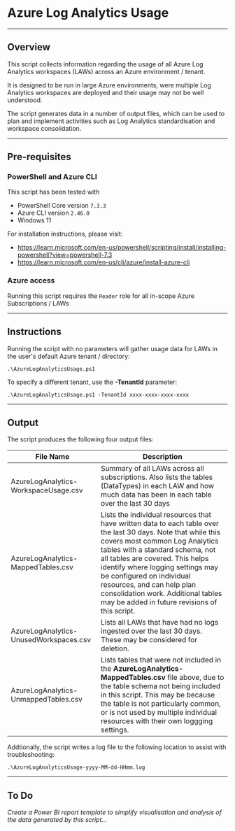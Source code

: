 # Azure Log Analytics Usage 
---
## Overview
This script collects information regarding the usage of all Azure Log Analytics workspaces (LAWs) across an Azure environment / tenant.

It is designed to be run in large Azure environments, were multiple Log Analytics workspaces are deployed and their usage may not be well understood. 

The script generates data in a number of output files, which can be used to plan and implement activities such as Log Analytics standardisation and workspace consolidation. 

---
## Pre-requisites

### PowerShell and Azure CLI
This script has been tested with 
* PowerShell Core version `7.3.3` 
* Azure CLI version `2.46.0`
* Windows 11

For installation instructions, please visit:
* https://learn.microsoft.com/en-us/powershell/scripting/install/installing-powershell?view=powershell-7.3
* https://learn.microsoft.com/en-us/cli/azure/install-azure-cli


### Azure access
Running this script requires the `Reader` role for all in-scope Azure Subscriptions / LAWs

---
## Instructions

Running the script with no parameters will gather usage data for LAWs in the user's default Azure tenant / directory:

`.\AzureLogAnalyticsUsage.ps1`

To specify a different tenant, use the **-TenantId** parameter:

`.\AzureLogAnalyticsUsage.ps1 -TenantId xxxx-xxxx-xxxx-xxxx`


---
## Output

The script produces the following four output files:

| File Name | Description |
| ----------- | ----------- |
| AzureLogAnalytics-WorkspaceUsage.csv | Summary of all LAWs across all subscriptions. Also lists the tables (DataTypes) in each LAW and how much data has been in each table over the last 30 days |
| AzureLogAnalytics-MappedTables.csv | Lists the individual resources that have written data to each table over the last 30 days. Note that while this covers most common Log Analytics tables with a standard schema, not all tables are covered. This helps identify where logging settings may be configured on individual resources, and can help plan consolidation work. Additional tables may be added in future revisions of this script. |
| AzureLogAnalytics-UnusedWorkspaces.csv | Lists all LAWs that have had no logs ingested over the last 30 days. These may be considered for deletion. |
| AzureLogAnalytics-UnmappedTables.csv | Lists tables that were not included in the **AzureLogAnalytics-MappedTables.csv** file above, due to the table schema not being included in this script. This may be because the table is not particularly common, or is not used by multiple individual resources with their own loggging settings. |


Addtionally, the script writes a log file to the following location to assist with troubleshooting:

`.\AzureLogAnalyticsUsage-yyyy-MM-dd-HHmm.log`

---

## To Do
*Create a Power BI report template to simplify visualisation and analysis of the data generated by this script...*